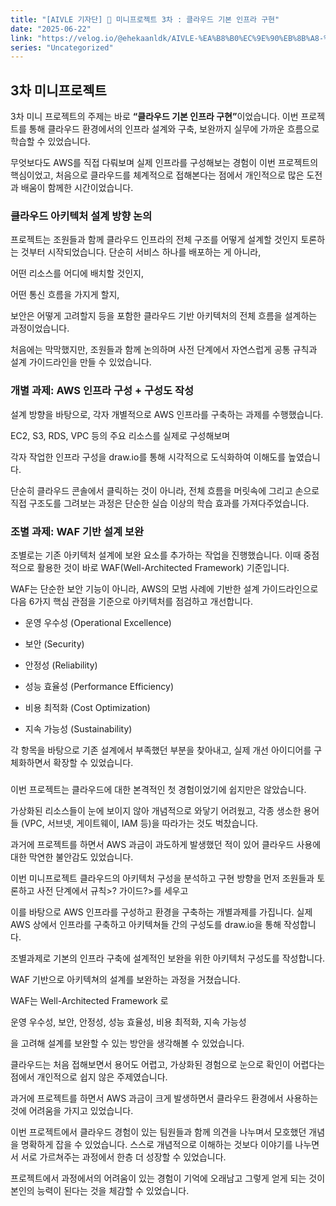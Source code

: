 ```yaml
---
title: "[AIVLE 기자단] 🌟 미니프로젝트 3차 : 클라우드 기본 인프라 구현"
date: "2025-06-22"
link: "https://velog.io/@ehekaanldk/AIVLE-%EA%B8%B0%EC%9E%90%EB%8B%A8-%EB%AF%B8%EB%8B%88%ED%94%84%EB%A1%9C%EC%A0%9D%ED%8A%B8-3%EC%B0%A8-%ED%81%B4%EB%9D%BC%EC%9A%B0%EB%93%9C-%EA%B8%B0%EB%B3%B8-%EC%9D%B8%ED%94%84%EB%9D%BC-%EA%B5%AC%ED%98%84"
series: "Uncategorized"
---
```


<h2 id="3차-미니프로젝트">3차 미니프로젝트</h2>
<p>3차 미니 프로젝트의 주제는 바로 <strong>“클라우드 기본 인프라 구현”</strong>이었습니다.
이번 프로젝트를 통해 클라우드 환경에서의 인프라 설계와 구축, 보완까지 실무에 가까운 흐름으로 학습할 수 있었습니다.</p>
<p>무엇보다도 AWS를 직접 다뤄보며 실제 인프라를 구성해보는 경험이 이번 프로젝트의 핵심이었고,
처음으로 클라우드를 체계적으로 접해본다는 점에서 개인적으로 많은 도전과 배움이 함께한 시간이었습니다.</p>
<h3 id="클라우드-아키텍처-설계-방향-논의">클라우드 아키텍처 설계 방향 논의</h3>
<p>프로젝트는 조원들과 함께 클라우드 인프라의 전체 구조를 어떻게 설계할 것인지 토론하는 것부터 시작되었습니다.
단순히 서비스 하나를 배포하는 게 아니라,</p>
<p>어떤 리소스를 어디에 배치할 것인지,</p>
<p>어떤 통신 흐름을 가지게 할지,</p>
<p>보안은 어떻게 고려할지 등을 포함한
클라우드 기반 아키텍처의 전체 흐름을 설계하는 과정이었습니다.</p>
<p>처음에는 막막했지만, 조원들과 함께 논의하며 사전 단계에서 자연스럽게 공통 규칙과 설계 가이드라인을 만들 수 있었습니다.</p>
<h3 id="개별-과제-aws-인프라-구성--구성도-작성">개별 과제: AWS 인프라 구성 + 구성도 작성</h3>
<p>설계 방향을 바탕으로, 각자 개별적으로 AWS 인프라를 구축하는 과제를 수행했습니다.</p>
<p>EC2, S3, RDS, VPC 등의 주요 리소스를 실제로 구성해보며</p>
<p>각자 작업한 인프라 구성을 draw.io를 통해 시각적으로 도식화하여 이해도를 높였습니다.</p>
<p>단순히 클라우드 콘솔에서 클릭하는 것이 아니라, 전체 흐름을 머릿속에 그리고 손으로 직접 구조도를 그려보는 과정은
단순한 실습 이상의 학습 효과를 가져다주었습니다.</p>
<h3 id="조별-과제-waf-기반-설계-보완">조별 과제: WAF 기반 설계 보완</h3>
<p>조별로는 기존 아키텍처 설계에 보완 요소를 추가하는 작업을 진행했습니다.
이때 중점적으로 활용한 것이 바로 WAF(Well-Architected Framework) 기준입니다.</p>
<p>WAF는 단순한 보안 기능이 아니라,
AWS의 모범 사례에 기반한 설계 가이드라인으로
다음 6가지 핵심 관점을 기준으로 아키텍처를 점검하고 개선합니다.</p>
<ul>
<li><p>운영 우수성 (Operational Excellence)</p>
</li>
<li><p>보안 (Security)</p>
</li>
<li><p>안정성 (Reliability)</p>
</li>
<li><p>성능 효율성 (Performance Efficiency)</p>
</li>
<li><p>비용 최적화 (Cost Optimization)</p>
</li>
<li><p>지속 가능성 (Sustainability)</p>
</li>
</ul>
<p>각 항목을 바탕으로 기존 설계에서 부족했던 부분을 찾아내고, 실제 개선 아이디어를 구체화하면서 확장할 수 있었습니다. </p>
<h3 id=""></h3>
<p>이번 프로젝트는 클라우드에 대한 본격적인 첫 경험이었기에 쉽지만은 않았습니다.</p>
<p>가상화된 리소스들이 눈에 보이지 않아 개념적으로 와닿기 어려웠고, 각종 생소한 용어들 (VPC, 서브넷, 게이트웨이, IAM 등)을 따라가는 것도 벅찼습니다.</p>
<p>과거에 프로젝트를 하면서 AWS 과금이 과도하게 발생했던 적이 있어 클라우드 사용에 대한 막연한 불안감도 있었습니다.</p>
<p>이번 미니프로젝트 
클라우드의 아키텍처 구성을 분석하고 구현 방향을 먼저 조원들과 토론하고 사전 단계에서 규칙&gt;? 가이드?&gt;를 세우고 </p>
<p>이를 바탕으로 AWS 인프라를 구성하고 환경을 구축하는 개별과제를 가집니다. 
실제 AWS 상에서 인프라를 구축하고 아키텍쳐들 간의 구성도를 draw.io을 통해 작성합니다. </p>
<p>조별과제로 기본의 인프라 구축에 설계적인 보완을 위한 아키텍처 구성도를 작성합니다. </p>
<p>WAF 기반으로 아키텍쳐의 설계를 보완하는 과정을 거쳤습니다. </p>
<p>WAF는 Well-Architected Framework 로 </p>
<p>운영 우수성, 보안, 안정성, 성능 효율성, 비용 최적화, 지속 가능성 </p>
<p>을 고려해 설계를 보완할 수 있는 방안을 생각해볼 수 있었습니다. 
<img alt="" src="https://velog.velcdn.com/images/ehekaanldk/post/43c1f097-b4eb-44ba-a212-0c77d188b1fa/image.png" /></p>
<p>클라우드는 
처음 접해보면서 용어도 어렵고, 가상화된 경험으로 눈으로 확인이 어렵다는 점에서 개인적으로 쉽지 않은 주제였습니다. </p>
<p>과거에 프로젝트를 하면서 AWS 과금이 크게 발생하면서 클라우드 환경에서 
사용하는 것에 어려움을 가지고 있었습니다. </p>
<p>이번 프로젝트에서 클라우드 경험이 있는 팀원들과 함께 의견을 나누며서 모호했던 개념을 명확하게 잡을 수 있었습니다. 스스로 개념적으로 이해하는 것보다 이야기를 나누면서 서로 가르쳐주는 과정에서 한층 더 성장할 수 있었습니다. </p>
<p>프로젝트에서 과정에서의 어려움이 있는 경험이 기억에 오래남고 그렇게 얻게 되는 것이 본인의 능력이 된다는 것을 체감할 수 있었습니다. 
<img alt="" src="https://velog.velcdn.com/images/ehekaanldk/post/91c5621e-c4a5-4eaf-83bf-4143e3e3562f/image.png" /></p>
<p><img alt="" src="https://velog.velcdn.com/images/ehekaanldk/post/30a13abc-bdd3-482b-a30b-2a8ca819c1be/image.png" /></p>
<p><img alt="" src="https://velog.velcdn.com/images/ehekaanldk/post/7553bebc-ad61-4b8f-aae7-c960b11dbb07/image.png" /></p>
